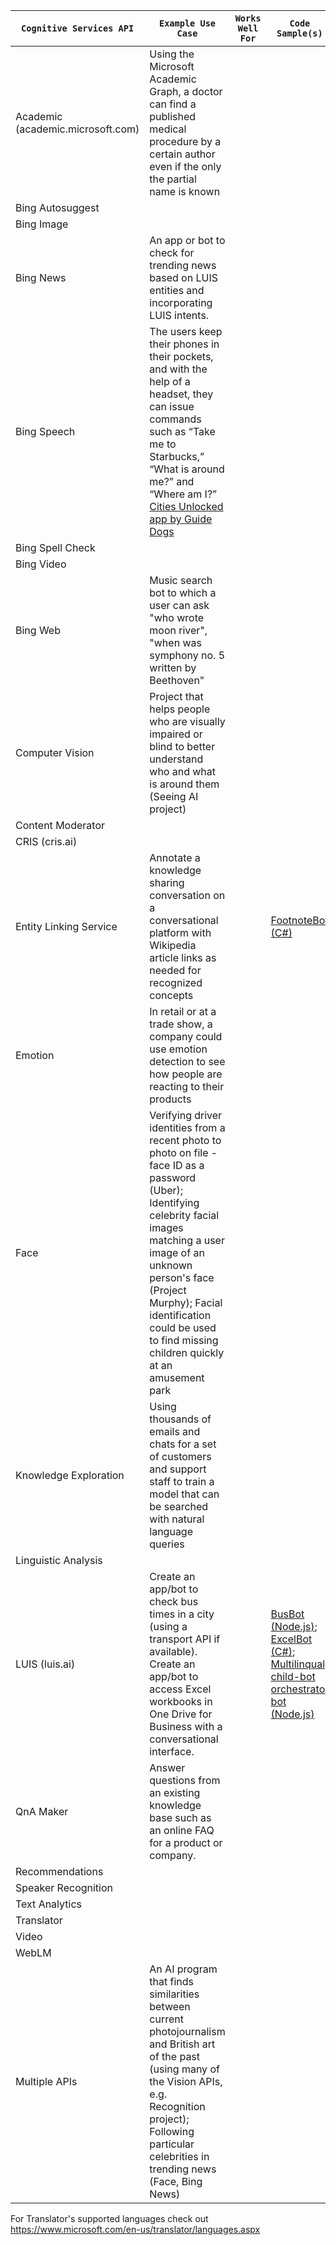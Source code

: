 | `Cognitive Services API` | `Example Use Case` | `Works Well For` | `Code Sample(s)` |
| --- | --- | --- | --- |
| Academic (academic.microsoft.com)  | Using the Microsoft Academic Graph, a doctor can find a published medical procedure by a certain author even if the only the partial name is known |  |  |
| Bing Autosuggest  |  |  |  |  
| Bing Image  |  |  |  |  
| Bing News  | An app or bot to check for trending news based on LUIS entities and incorporating LUIS intents.  |  |  | [FreddyTheFishBot (C#)](https://blogs.msdn.microsoft.com/jamiedalton/2016/11/03/building-a-physical-bot-using-the-botframework-freddythefishbot-futuredecoded-2016/); [NewsBot for FB (Node.js)](https://github.com/alyssaong1/NodeNewsBot)  |
| Bing Speech  | The users keep their phones in their pockets, and with the help of a headset, they can issue commands such as “Take me to Starbucks,” “What is around me?” and “Where am I?” [Cities Unlocked app by Guide Dogs](https://www.microsoft.com/developerblog/real-life-code/2016/11/18/Improving-speech-and-intent-recognition-on-iOS.html) |  |  | [Rapid voice commands iOS](https://github.com/CatalystCode/rapid-voice-commands-ios) |
| Bing Spell Check  |  |  |  |  
| Bing Video  |  |  |  |  
| Bing Web  | Music search bot to which a user can ask "who wrote moon river", "when was symphony no. 5 written by Beethoven" |  |  |  
| Computer Vision  | Project that helps people who are visually impaired or blind to better understand who and what is around them (Seeing AI project)  |  |  |  
| Content Moderator  |  |  |  |  
| CRIS (cris.ai)  |  |  |  |  
| Entity Linking Service  | Annotate a knowledge sharing conversation on a conversational platform with Wikipedia article links as needed for recognized concepts |  | [FootnoteBot (C#)](https://github.com/Microsoft/Cognitive-Samples-FootnoteBot)  |
| Emotion  | In retail or at a trade show, a company could use emotion detection to see how people are reacting to their products |  |  |  
| Face  | Verifying driver identities from a recent photo to photo on file - face ID as a password (Uber); Identifying celebrity facial images matching a user image of an unknown person's face (Project Murphy); Facial identification could be used to find missing children quickly at an amusement park  |  |  |
| Knowledge Exploration  | Using thousands of emails and chats for a set of customers and support staff to train a model that can be searched with natural language queries |  |  |
| Linguistic Analysis  |  |  |  |
| LUIS (luis.ai)  | Create an app/bot to check bus times in a city (using a transport API if available). Create an app/bot to access Excel workbooks in One Drive for Business with a conversational interface. |  | [BusBot (Node.js)](https://github.com/liliankasem/busbot); [ExcelBot (C#)](https://github.com/microsoftgraph/botframework-csharp-excelbot-rest-sample); [Multilinqual child-bot orchestrator bot (Node.js)](https://github.com/morsh/multilingual-uber-bot) |
| QnA Maker  | Answer questions from an existing knowledge base such as an online FAQ for a product or company. |  |  |
| Recommendations  |  |  |  |
| Speaker Recognition  |  |  |  |
| Text Analytics  |  |  |  |
| Translator  |  |  |  |
| Video  |  |  |  |
| WebLM  |  |  |  |
| Multiple APIs | An AI program that finds similarities between current photojournalism and British art of the past (using many of the Vision APIs, e.g. Recognition project); Following particular celebrities in trending news (Face, Bing News) |  |  | [Recognition app results - no code](http://recognition.tate.org.uk/)  |


For Translator's supported languages check out https://www.microsoft.com/en-us/translator/languages.aspx
